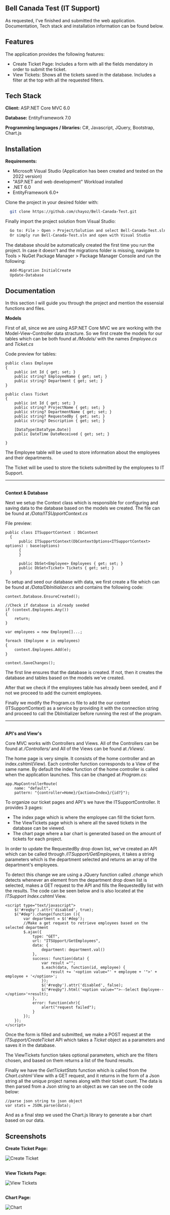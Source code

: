 
## Bell Canada Test (IT Support)

As requested, I've finished and submitted the web application. Documentation, Tech stack and installation information can be found below.
## Features

The application provides the following features:
- Create Ticket Page: Includes a form with all the fields mendatory in order to submit the ticket. 
- View Tickets: Shows all the tickets saved in the database. Includes a filter at the top with all the requested filters.


## Tech Stack

**Client:** ASP.NET Core MVC 6.0

**Database:** EntityFramework 7.0

**Programming languages / libraries:** C#, Javascript, JQuery, Bootstrap, Chart.js


## Installation
**Requirements:**
- Microsoft Visual Studio (Application has been created and tested on the 2022 version)
- "ASP.NET and web development" Workload installed
- .NET 6.0
- EntityFramework 6.0+

Clone the project in your desired folder with:
```bash
  git clone https://github.com/chayoz/Bell-Canada-Test.git
```
Finally import the project solution from Visual Studio:
```bash
  Go to: File > Open > Project/Solution and select Bell-Canada-Test.sln
  Or simply run Bell-Canada-Test.sln and open with Visual Studio
```
The database should be automatically created the first time you run the project. In case it doesn't and the migrations folder is missing, navigate to Tools > NuGet Package Manager > Package Manager Console and run the following:
```bash
  Add-Migration InitialCreate
  Update-Database
```
## Documentation

In this section I will guide you through the project and mention the essensial functions and files.

**Models**

First of all, since we are using ASP.NET Core MVC we are working with the Model-View-Controller data stracture. So we first create the models for our tables which can be both found at */Models/* with the names *Employee.cs* and *Ticket.cs*

Code preview for tables:
```
public class Employee
{
    public int Id { get; set; }
    public string? EmployeeName { get; set; }
    public string? Department { get; set; }
}
```
```
public class Ticket
{
    public int Id { get; set; }
    public string? ProjectName { get; set; }
    public string? DepartmentName { get; set; }
    public string? RequestedBy { get; set; }
    public string? Description { get; set; }

    [DataType(DataType.Date)]
    public DateTime DateReceived { get; set; }

}
```

The Employee table will be used to store information about the employees and their departments.

The Ticket will be used to store the tickets submitted by the employees to IT Support.
* * *
\
**Context & Database**

Next we setup the Context class which is responsible for configuring and saving data to the database based on the models we created. The file can be found at */Data/ITSUpportContext.cs*

File preview:
```
public class ITSupportContext : DbContext
  {
      public ITSupportContext(DbContextOptions<ITSupportContext> options) : base(options)
      {
      }

      public DbSet<Employee> Employees { get; set; }
      public DbSet<Ticket> Tickets { get; set; }
  }
```
To setup and seed our database with data, we first create a file which can be found at */Data/DbInitializer.cs* and contains the following code:
```
context.Database.EnsureCreated();

//Check if database is already seeded
if (context.Employees.Any())
{
    return;
}

var employees = new Employee[]...;

foreach (Employee e in employees)
{
    context.Employees.Add(e);
}

context.SaveChanges();
```

The first line ensures that the database is created. If not, then it creates the database and tables based on the models we've created.

After that we check if the employees table has already been seeded, and if not we proceed to add the current employees.

Finally we modify the Program.cs file to add the our context (ITSupportContext) as a service by providing it with the connection string and proceed to call the DbInitializer before running the rest of the program.
* * *
\
**API's and View's**

Core MVC works with Controllers and Views. All of the Controllers can be found at */Controllers/* and All of the Views can be found at */Views/*.

The home page is very simple. It consists of the home controller and an index.cshtml(View). Each controller function corresponds to a View of the same name. By default the index function of the home controller is called when the application launches. This can be changed at *Program.cs*:
```
app.MapControllerRoute(
    name: "default",
    pattern: "{controller=Home}/{action=Index}/{id?}");
```

To organize our ticket pages and API's we have the ITSupportController. It provides 3 pages:
- The index page which is where the employee can fill the ticket form.
- The ViewTickets page which is where all the saved tickets in the database can be viewed.
- The chart page where a bar chart is generated based on the amount of tickets for each project.

In order to update the RequestedBy drop down list, we've created an API which can be called through */ITSupport/GetEmployees*, it takes a string parameters which is the department selected and returns an array of the department's employees.

To detect this change we are using a JQuery function called *.change* which detects whenever an element from the department drop down list is selected, makes a GET request to the API and fills the RequestedBy list with the results. The code can be seen below and is also located at the *ITSupport Index.cshtml* View.
```
<script type="text/javascript">
    $('#reqby').attr('disabled', true);
    $("#dep").change(function (){
        var department = $('#dep');
        //Make a get request to retrieve employees based on the selected department
        $.ajax({
            type: "GET",
            url: "ITSUpport/GetEmployees",
            data: {
                department: department.val()
            },
            success: function(data) {
                var result ="";
                $.each(data, function(id, employee) {
                    result += '<option value="' + employee + '">' + employee + '</option>';
                });
                $('#reqby').attr('disabled', false);
                $("#reqby").html('<option value="">--Select Employee--</option>'+result);
            },
            error: function(xhr){
                alert("request failed");
            }
        });
    });
</script>
```

Once the form is filled and submitted, we make a POST request at the *ITSupport/CreateTicket* API which takes a *Ticket* object as a parameters and saves it in the database.

The ViewTickets function takes optional parameters, which are the filters chosen, and based on them returns a list of the found results.

Finally we have the *GetTicketStats* function which is called from the *Chart.cshtml* View with a GET request, and it returns in the form of a Json string all the unique project names along with their ticket count. The data is then parsed from a Json string to an object as we can see on the code below:

```
//parse json string to json object
var stats = JSON.parse(data);
```
 And as a final step we used the Chart.js library to generate a bar chart based on our data.
## Screenshots
**Create Ticket Page:**

![Create Ticket](https://cdn.discordapp.com/attachments/922559663352979496/1069672219485159425/image.png)
##
**View Tickets Page:**

![View Tickets](https://cdn.discordapp.com/attachments/922559663352979496/1069672312833593454/image.png)
##
**Chart Page:**

![Chart](https://cdn.discordapp.com/attachments/922559663352979496/1069672369431523339/image.png)